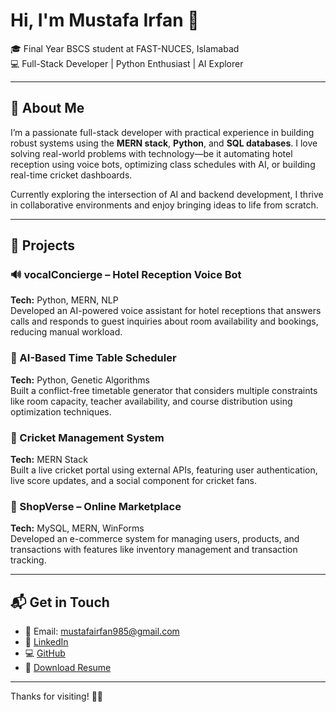 # Hi, I'm Mustafa Irfan 👋

🎓 Final Year BSCS student at FAST-NUCES, Islamabad  
💻 Full-Stack Developer | Python Enthusiast | AI Explorer  

---

## 🧠 About Me

I’m a passionate full-stack developer with practical experience in building robust systems using the **MERN stack**, **Python**, and **SQL databases**. I love solving real-world problems with technology—be it automating hotel reception using voice bots, optimizing class schedules with AI, or building real-time cricket dashboards.

Currently exploring the intersection of AI and backend development, I thrive in collaborative environments and enjoy bringing ideas to life from scratch.

---

## 💼 Projects

### 🔊 vocalConcierge – Hotel Reception Voice Bot
**Tech:** Python, MERN, NLP  
Developed an AI-powered voice assistant for hotel receptions that answers calls and responds to guest inquiries about room availability and bookings, reducing manual workload.

### 🧮 AI-Based Time Table Scheduler
**Tech:** Python, Genetic Algorithms  
Built a conflict-free timetable generator that considers multiple constraints like room capacity, teacher availability, and course distribution using optimization techniques.

### 🏏 Cricket Management System
**Tech:** MERN Stack  
Built a live cricket portal using external APIs, featuring user authentication, live score updates, and a social component for cricket fans.

### 🛒 ShopVerse – Online Marketplace
**Tech:** MySQL, MERN, WinForms  
Developed an e-commerce system for managing users, products, and transactions with features like inventory management and transaction tracking.

---

## 📬 Get in Touch

- 📧 Email: [mustafairfan985@gmail.com](mailto:mustafairfan985@gmail.com)
- 🔗 [LinkedIn](https://www.linkedin.com/in/mustafa-irfan10)
- 💻 [GitHub](https://github.com/Mustafairfan10)
- 📄 [Download Resume](MustafaIrfan_SoftwareEngineer.pdf)

---

Thanks for visiting! 👨‍💻
